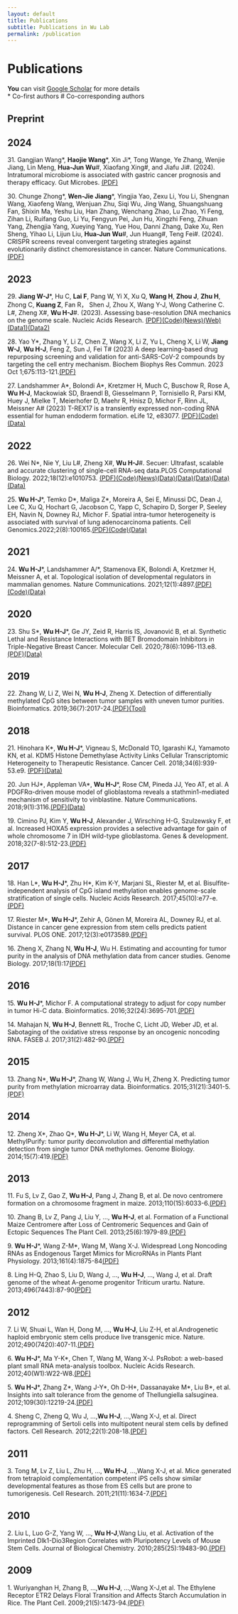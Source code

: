 ```yaml
---
layout: default
title: Publications
subtitle: Publications in Wu Lab
permalink: /publication
---
```


# Publications

**You** can visit [Google Scholar](http://scholar.google.com/citations?user=pQF7BaYAAAAJ&hl=en) for more details<br>
\* Co-first authors          \# Co-corresponding authors

## Preprint


## 2024
31\. Gangjian Wang\*, **Haojie Wang**\*, Xin Ji\*, Tong Wange, Ye Zhang, Wenjie Jiang, Lin Meng, **Hua-Jun Wu**\#, Xiaofang Xing\#, and Jiafu Ji\#. (2024). Intratumoral microbiome is associated with gastric cancer prognosis and therapy efficacy. Gut Microbes. [(PDF)](../papers/33.pdf)

30\. Chunge Zhong\*, **Wen-Jie Jiang**\*, Yingjia Yao, Zexu Li, You Li, Shengnan Wang, Xiaofeng Wang, Wenjuan Zhu, Siqi Wu, Jing Wang, Shuangshuang Fan, Shixin Ma, Yeshu Liu, Han Zhang, Wenchang Zhao, Lu Zhao, Yi Feng, Zihan Li, Ruifang Guo, Li Yu, Fengyun Pei, Jun Hu, Xingzhi Feng, Zihuan Yang, Zhengjia Yang, Xueying Yang, Yue Hou, Danni Zhang, Dake Xu, Ren Sheng, Yihao Li, Lijun Liu, **Hua-Jun Wu**\#, Jun Huang\#, Teng Fei\#. (2024). CRISPR screens reveal convergent targeting strategies against evolutionarily distinct chemoresistance in cancer. Nature Communications. [(PDF)](../papers/32.pdf)


## 2023
29\. **Jiang W-J**\*, Hu C, **Lai F**, Pang W, Yi X, Xu Q, **Wang H**, **Zhou J**, **Zhu H**, Zhong C, **Kuang Z**, Fan R， Shen J, Zhou X, Wang Y-J, Wong Catherine C. L\#, Zheng X\#, **Wu H-J**\#. (2023). Assessing base-resolution DNA mechanics on the genome scale. Nucleic Acids Research. [(PDF)](../papers/31.pdf)[(Code)](https://github.com/JiangWenJie-stack/DNABendNet)[(News)](https://mp.weixin.qq.com/s/m7ooMMt_q8XltT4BdqrONw)[(Web)](http://www.dnabendnet.com/)[(Data1)]( https://zenodo.org/record/7699690)[(Data2)](https://zenodo.org/record/7663786)

28\. Yao Y\*, Zhang Y, Li Z, Chen Z, Wang X, Li Z, Yu L, Cheng X, Li W, **Jiang W-J**, **Wu H-J**, Feng Z, Sun J, Fei T\# (2023) A deep learning-based drug repurposing screening and validation for anti-SARS-CoV-2 compounds by targeting the cell entry mechanism. Biochem Biophys Res Commun. 2023 Oct 1;675:113-121.[(PDF)](../papers/30(2).pdf)

27\.  Landshammer A\*, Bolondi A\*, Kretzmer H, Much C, Buschow R, Rose A, **Wu H-J**, Mackowiak SD, Braendl B, Giesselmann P, Tornisiello R, Parsi KM, Huey J, Mielke T, Meierhofer D, Maehr R, Hnisz D, Michor F, Rinn JL, Meissner A\# (2023) T-REX17 is a transiently expressed non-coding RNA essential for human endoderm formation. eLife 12, e83077. [(PDF)](../papers/29.pdf)[(Code)](https://elifesciences.org/articles/83077#data)[(Data)](https://www.ncbi.nlm.nih.gov/geo/query/acc.cgi?acc=GSE178990)

## 2022

26\.  Wei N\*, Nie Y, Liu L\#, Zheng X\#, **Wu H-J**\#. Secuer: Ultrafast, scalable and accurate clustering of single-cell RNA-seq data.PLOS Computational Biology. 2022;18(12):e1010753. [(PDF)](../papers/27.pdf)[(Code)](https://github.com/nanawei11/Secuer)[(News)](https://mp.weixin.qq.com/s/HNQYbE7XE2VEf6s2AgyjpA)[(Data)](https://hemberg-lab.github.io/scRNA.seq.datasets/)[(Data)](https://github.com/ttgump/scDCC/tree/master/data)[(Data)](https://figshare.com/projects/Tabula_Muris_Senis/64982)[(Data)](https://figshare.com/articles/dataset/MCA_DGE_Data/5435866)[(Data)](https://www.ncbi.nlm.nih.gov/geo/query/acc.cgi?acc=GSE158055)

25\. **Wu H-J**\*, Temko D\*, Maliga Z\*, Moreira A, Sei E, Minussi DC, Dean J, Lee C, Xu Q, Hochart G, Jacobson C, Yapp C, Schapiro D, Sorger P, Seeley EH, Navin N, Downey RJ, Michor F. Spatial intra-tumor heterogeneity is associated with survival of lung adenocarcinoma patients. Cell Genomics.2022;2(8):100165.[(PDF)](../papers/26.pdf)[(Code)](https://doi.org/10.5281/zenodo.6642983)[(Data)](https://www.ncbi.nlm.nih.gov/bioproject/PRJNA594320/)

## 2021

24\. **Wu H-J**\*, Landshammer A/*, Stamenova EK, Bolondi A, Kretzmer H, Meissner A, et al. Topological isolation of developmental regulators in mammalian genomes. Nature Communications. 2021;12(1):4897.[(PDF)](../papers/25.pdf)[(Code)](https://bitbucket.org/mthjwu/loop_cluster)[(Data)](https://www.nature.com/articles/S41467-021-24951-7#data-availability)

## 2020
23\. Shu S\*, **Wu H-J**\*, Ge JY, Zeid R, Harris IS, Jovanović B, et al. Synthetic Lethal and Resistance Interactions with BET Bromodomain Inhibitors in Triple-Negative Breast Cancer. Molecular Cell. 2020;78(6):1096-113.e8.[(PDF)](../papers/24.pdf)[(Data)](https://www.ncbi.nlm.nih.gov/geo/query/acc.cgi?acc=GSE131102)

## 2019
22\. Zhang W, Li Z, Wei N, **Wu H-J**, Zheng X. Detection of differentially methylated CpG sites between tumor samples with uneven tumor purities. Bioinformatics. 2019;36(7):2017-24.[(PDF)](../papers/23.pdf)[(Tool)](https://github.com/Xiaoqizheng/InfiniumPurify)

## 2018
21\. Hinohara K\*, **Wu H-J**\*, Vigneau S, McDonald TO, Igarashi KJ, Yamamoto KN, et al. KDM5 Histone Demethylase Activity Links Cellular Transcriptomic Heterogeneity to Therapeutic Resistance. Cancer Cell. 2018;34(6):939-53.e9. [(PDF)](../papers/22.pdf)[(Data)](https://www.ncbi.nlm.nih.gov/geo/query/acc.cgi?acc=GSE104988)

20\. Jun HJ\*, Appleman VA\*, **Wu H-J**\*, Rose CM, Pineda JJ, Yeo AT, et al. A PDGFRα-driven mouse model of glioblastoma reveals a stathmin1-mediated mechanism of sensitivity to vinblastine. Nature Communications. 2018;9(1):3116.[(PDF)](../papers/21.pdf)[(Data)](https://www.ncbi.nlm.nih.gov/geo/query/acc.cgi?acc=GSE114438)

19\. Cimino PJ, Kim Y, **Wu H-J**, Alexander J, Wirsching H-G, Szulzewsky F, et al. Increased HOXA5 expression provides a selective advantage for gain of whole chromosome 7 in IDH wild-type glioblastoma. Genes & development. 2018;32(7-8):512-23.[(PDF)](../papers/20.pdf)

## 2017
18\. Han L\*, **Wu H-J**\*, Zhu H\*, Kim K-Y, Marjani SL, Riester M, et al. Bisulfite-independent analysis of CpG island methylation enables genome-scale stratification of single cells. Nucleic Acids Research. 2017;45(10):e77-e.[(PDF)](../papers/19.pdf)

17\. Riester M\*, **Wu H-J**\*, Zehir A, Gönen M, Moreira AL, Downey RJ, et al. Distance in cancer gene expression from stem cells predicts patient survival. PLOS ONE. 2017;12(3):e0173589.[(PDF)](../papers/18.pdf)

16\. Zheng X, Zhang N, **Wu H-J**, Wu H. Estimating and accounting for tumor purity in the analysis of DNA methylation data from cancer studies. Genome Biology. 2017;18(1):17[(PDF)](../papers/17.pdf)

## 2016
15\. **Wu H-J**\*, Michor F. A computational strategy to adjust for copy number in tumor Hi-C data. Bioinformatics. 2016;32(24):3695-701.[(PDF)](../papers/16.pdf)

14\. Mahajan N, **Wu H-J**, Bennett RL, Troche C, Licht JD, Weber JD, et al. Sabotaging of the oxidative stress response by an oncogenic noncoding RNA. FASEB J. 2017;31(2):482-90.[(PDF)](https://www.ncbi.nlm.nih.gov/pmc/articles/PMC5240659/)

## 2015
13\. Zhang N\*, **Wu H-J**\*, Zhang W, Wang J, Wu H, Zheng X. Predicting tumor purity from methylation microarray data. Bioinformatics. 2015;31(21):3401-5.[(PDF)](../papers/14.pdf)

## 2014
12\. Zheng X\*, Zhao Q\*, **Wu H-J**\*, Li W, Wang H, Meyer CA, et al. MethylPurify: tumor purity deconvolution and differential methylation detection from single tumor DNA methylomes. Genome Biology. 2014;15(7):419.[(PDF)](../papers/13.pdf)

## 2013
<!-- 12\. **Hua-Jun Wu**\*, Zhi-Min Wang*, Meng Wang and Xiu-Jie Wang. Widespread Long Noncoding RNAs as Endogenous Target Mimics for MicroRNAs in Plants. Plant Physiology. 2013 Apr; vol. 161 no. 4 1875-1884.[(PDF)](https://github.com/multiomics-bjmu/multiomics-bjmu.github.io/raw/master/_data/PAPER/12.pdf) -->

11\. Fu S, Lv Z, Gao Z, **Wu H-J**, Pang J, Zhang B, et al. De novo centromere formation on a chromosome fragment in maize. 2013;110(15):6033-6.[(PDF)](../papers/11.pdf)

10\. Zhang B, Lv Z, Pang J, Liu Y, …, **Wu H-J**, et al. Formation of a Functional Maize Centromere after Loss of Centromeric Sequences and Gain of Ectopic Sequences  The Plant Cell. 2013;25(6):1979-89.[(PDF)](../papers/10.pdf)

9\. **Wu H-J**\*, Wang Z-M\*, Wang M, Wang X-J. Widespread Long Noncoding RNAs as Endogenous Target Mimics for MicroRNAs in Plants  Plant Physiology. 2013;161(4):1875-84[(PDF)](../papers/9.pdf)

8\. Ling H-Q, Zhao S, Liu D, Wang J, …, **Wu H-J**, …, Wang J, et al. Draft genome of the wheat A-genome progenitor Triticum urartu. Nature. 2013;496(7443):87-90[(PDF)](../papers/8.pdf)

## 2012
7\. Li W, Shuai L, Wan H, Dong M, …, **Wu H-J**, Liu Z-H, et al.Androgenetic haploid embryonic stem cells produce live transgenic mice. Nature. 2012;490(7420):407-11.[(PDF)](../papers/7.pdf)

6\. **Wu H-J**\*, Ma Y-K\*, Chen T, Wang M, Wang X-J. PsRobot: a web-based plant small RNA meta-analysis toolbox. Nucleic Acids Research. 2012;40(W1):W22-W8.[(PDF)](../papers/6.pdf)

5\. **Wu H-J**\*, Zhang Z\*, Wang J-Y\*, Oh D-H\*, Dassanayake M\*, Liu B\*, et al. Insights into salt tolerance from the genome of Thellungiella salsuginea. 2012;109(30):12219-24.[(PDF)](../papers/5.pdf)

4\. Sheng C, Zheng Q, Wu J, …,**Wu H-J**, …,Wang X-J, et al. Direct reprogramming of Sertoli cells into multipotent neural stem cells by defined factors. Cell Research. 2012;22(1):208-18.[(PDF)](../papers/4.pdf)

## 2011
3\. Tong M, Lv Z, Liu L, Zhu H, …, **Wu H-J**, …,Wang X-J, et al. Mice generated from tetraploid complementation competent iPS cells show similar developmental features as those from ES cells but are prone to tumorigenesis. Cell Research. 2011;21(11):1634-7.[(PDF)](../papers/3.pdf)

## 2010
2\. Liu L, Luo G-Z, Yang W, …, **Wu H-J**,Wang Liu, et al. Activation of the Imprinted Dlk1-Dio3Region Correlates with Pluripotency Levels of Mouse Stem Cells. Journal of Biological Chemistry. 2010;285(25):19483-90.[(PDF)](../papers/2.pdf)

## 2009
1\. Wuriyanghan H, Zhang B, …,**Wu H-J**, …,Wang X-J,et al.  The Ethylene Receptor ETR2 Delays Floral Transition and Affects Starch Accumulation in Rice. The Plant Cell. 2009;21(5):1473-94.[(PDF)](../papers/1.pdf)

